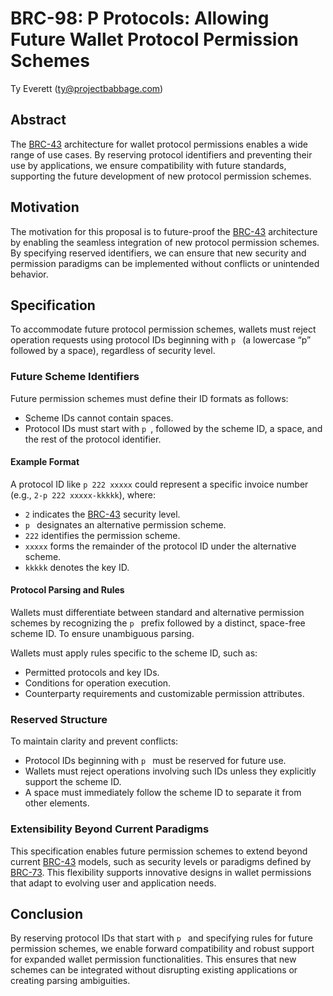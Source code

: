 # BRC-98: P Protocols: Allowing Future Wallet Protocol Permission Schemes

Ty Everett (ty@projectbabbage.com)

## Abstract

The [BRC-43](../key-derivation/0043.md) architecture for wallet protocol permissions enables a wide range of use cases. By reserving protocol identifiers and preventing their use by applications, we ensure compatibility with future standards, supporting the future development of new protocol permission schemes.

## Motivation

The motivation for this proposal is to future-proof the [BRC-43](../key-derivation/0043.md) architecture by enabling the seamless integration of new protocol permission schemes. By specifying reserved identifiers, we can ensure that new security and permission paradigms can be implemented without conflicts or unintended behavior.

## Specification

To accommodate future protocol permission schemes, wallets must reject operation requests using protocol IDs beginning with `p ` (a lowercase “p” followed by a space), regardless of security level.

### Future Scheme Identifiers

Future permission schemes must define their ID formats as follows:

- Scheme IDs cannot contain spaces.
- Protocol IDs must start with `p `, followed by the scheme ID, a space, and the rest of the protocol identifier.

#### Example Format

A protocol ID like `p 222 xxxxx` could represent a specific invoice number (e.g., `2-p 222 xxxxx-kkkkk`), where:

- `2` indicates the [BRC-43](../key-derivation/0043.md) security level.
- `p ` designates an alternative permission scheme.
- `222` identifies the permission scheme.
- `xxxxx` forms the remainder of the protocol ID under the alternative scheme.
- `kkkkk` denotes the key ID.

#### Protocol Parsing and Rules

Wallets must differentiate between standard and alternative permission schemes by recognizing the `p ` prefix followed by a distinct, space-free scheme ID. To ensure unambiguous parsing.

Wallets must apply rules specific to the scheme ID, such as:

- Permitted protocols and key IDs.
- Conditions for operation execution.
- Counterparty requirements and customizable permission attributes.

### Reserved Structure

To maintain clarity and prevent conflicts:

- Protocol IDs beginning with `p ` must be reserved for future use.
- Wallets must reject operations involving such IDs unless they explicitly support the scheme ID.
- A space must immediately follow the scheme ID to separate it from other elements.

### Extensibility Beyond Current Paradigms

This specification enables future permission schemes to extend beyond current [BRC-43](../key-derivation/0043.md) models, such as security levels or paradigms defined by [BRC-73](../wallet/0073.md). This flexibility supports innovative designs in wallet permissions that adapt to evolving user and application needs.

## Conclusion

By reserving protocol IDs that start with `p ` and specifying rules for future permission schemes, we enable forward compatibility and robust support for expanded wallet permission functionalities. This ensures that new schemes can be integrated without disrupting existing applications or creating parsing ambiguities.
